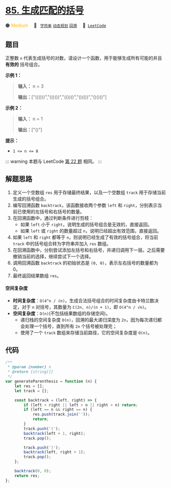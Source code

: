 # [85. 生成匹配的括号](https://leetcode.cn/problems/IDBivT)

🟠 <font color=#ffb800>Medium</font>&emsp; 🔖&ensp; [`字符串`](/tag/string.md) [`动态规划`](/tag/dynamic-programming.md) [`回溯`](/tag/backtracking.md)&emsp; 🔗&ensp;[`LeetCode`](https://leetcode.cn/problems/IDBivT)

## 题目

正整数 `n` 代表生成括号的对数，请设计一个函数，用于能够生成所有可能的并且 **有效的** 括号组合。

**示例 1：**

> **输入：** n = 3
>
> **输出：**["((()))","(()())","(())()","()(())","()()()"]

**示例 2：**

> **输入：** n = 1
>
> **输出：**["()"]

**提示：**

- `1 <= n <= 8`

::: warning
本题与 LeetCode [第 22 题](../problem/0022.md) 相同。
:::

## 解题思路

1. 定义一个空数组 `res` 用于存储最终结果，以及一个空数组 `track` 用于存储当前生成的括号组合。
2. 编写回溯函数 `backtrack`，该函数接收两个参数 `left` 和 `right`，分别表示当前已使用的左括号和右括号的数量。
3. 在回溯函数中，通过判断条件进行剪枝：
   - 如果 `left` 小于 `right`，说明生成的括号组合是无效的，直接返回。
   - 如果 `left` 或 `right` 的数量超过 `n`，说明已经超出有效范围，直接返回。
4. 如果 `left` 和 `right` 都等于 `n`，则说明已经生成了有效的括号组合，将当前 `track` 中的括号组合转为字符串并加入 `res` 数组。
5. 在回溯函数中，分别尝试添加左括号和右括号，并递归调用下一层。之后需要撤销当前的选择，继续尝试下一个选择。
6. 调用回溯函数 `backtrack` 的初始状态是 `(0, 0)`，表示左右括号的数量都为 0。
7. 最终返回结果数组 `res`。

#### 空间复杂度

- **时间复杂度**：`O(4^n / √n)`，生成合法括号组合的时间复杂度由卡特兰数决定，对于 `n` 对括号，其数量为 `C(2n, n)/(n + 1)`，即 `O(4^n / √n)`。
- **空间复杂度**：`O(n)`(不包括结果数组的存储空间)。
  - 递归栈的空间复杂度 `O(n)`，回溯的最大递归深度为 `2n`，因为每次递归都会处理一个括号，直到所有 `2n` 个括号被处理完；
  - 使用了一个 `track` 数组来存储当前路径，它的空间复杂度是 `O(n)`。

## 代码

```javascript
/**
 * @param {number} n
 * @return {string[]}
 */
var generateParenthesis = function (n) {
	let res = [];
	let track = [];

	const backtrack = (left, right) => {
		if (left < right || left > n || right > n) return;
		if (left == n && right == n) {
			res.push(track.join(''));
			return;
		}
		track.push('(');
		backtrack(left + 1, right);
		track.pop();

		track.push(')');
		backtrack(left, right + 1);
		track.pop();
	};

	backtrack(0, 0);
	return res;
};
```
